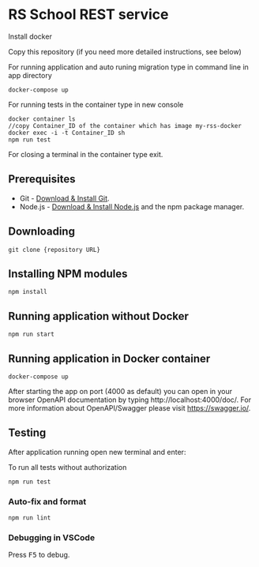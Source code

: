 # RS School REST service

Install docker

Copy this repository (if you need more detailed instructions, see below)

For running application and auto runing migration type in command line in app directory

```
docker-compose up
```
For running tests in the container type in new console

```
docker container ls 
//copy Container_ID of the container which has image my-rss-docker
docker exec -i -t Container_ID sh
npm run test
```

For closing a terminal in the container type exit.


## Prerequisites

- Git - [Download & Install Git](https://git-scm.com/downloads).
- Node.js - [Download & Install Node.js](https://nodejs.org/en/download/) and the npm package manager.

## Downloading

```
git clone {repository URL}
```

## Installing NPM modules

```
npm install
```

## Running application without Docker

```
npm run start
```

## Running application in Docker container

```
docker-compose up
```

After starting the app on port (4000 as default) you can open
in your browser OpenAPI documentation by typing http://localhost:4000/doc/.
For more information about OpenAPI/Swagger please visit https://swagger.io/.

## Testing

After application running open new terminal and enter:

To run all tests without authorization

```
npm run test
```


### Auto-fix and format

```
npm run lint
```

### Debugging in VSCode

Press <kbd>F5</kbd> to debug.
